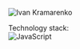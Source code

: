 ![Ivan Kramarenko](https://user-images.githubusercontent.com/81351460/185997269-cdc2cfbe-864e-47c4-a9f9-05da5a98b7d3.png)

Technology stack:<br/>
![JavaScript](https://img.shields.io/badge/-JavaScript-%23F7DF1E?logo=JavaScript&logoColor=black&style=flat)

